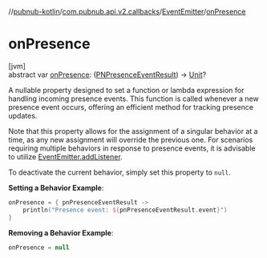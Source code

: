 //[pubnub-kotlin](../../../index.md)/[com.pubnub.api.v2.callbacks](../index.md)/[EventEmitter](index.md)/[onPresence](on-presence.md)

# onPresence

[jvm]\
abstract var [onPresence](on-presence.md): ([PNPresenceEventResult](../../com.pubnub.api.models.consumer.pubsub/-p-n-presence-event-result/index.md)) -&gt; [Unit](https://kotlinlang.org/api/latest/jvm/stdlib/kotlin/-unit/index.html)?

A nullable property designed to set a function or lambda expression for handling incoming presence events. This function is called whenever a new presence event occurs, offering an efficient method for tracking presence updates.

Note that this property allows for the assignment of a singular behavior at a time, as any new assignment will override the previous one. For scenarios requiring multiple behaviors in response to presence events, it is advisable to utilize [EventEmitter.addListener](add-listener.md).

To deactivate the current behavior, simply set this property to `null`.

**Setting a Behavior Example**:

```kotlin
onPresence = { pnPresenceEventResult ->
    println("Presence event: ${pnPresenceEventResult.event}")
}
```

**Removing a Behavior Example**:

```kotlin
onPresence = null
```
